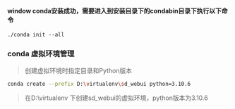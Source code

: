 #### window conda安装成功，需要进入到安装目录下的condabin目录下执行以下命令
```shell
./conda init --all 
```
### conda 虚拟环境管理
> 创建虚拟环境时指定目录和Python版本
``` bash
conda create --prefix D:\virtualenv\sd_webui python=3.10.6
```
> 在D:\virtualenv 下创建sd_webui的虚拟环境，python版本为3.10.6
